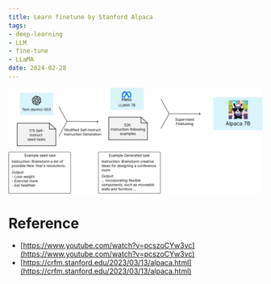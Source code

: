 ```yaml
---
title: Learn finetune by Stanford Alpaca
tags:
- deep-learning
- LLM
- fine-tune
- LLaMA
date: 2024-02-28
---
```


![](computer_sci/deep_learning_and_machine_learning/LLM/train/finr_tune/attachments/Pasted%20image%2020230627145954.png)





# Reference

* [https://www.youtube.com/watch?v=pcszoCYw3vc](https://www.youtube.com/watch?v=pcszoCYw3vc)
* [https://crfm.stanford.edu/2023/03/13/alpaca.html](https://crfm.stanford.edu/2023/03/13/alpaca.html)
